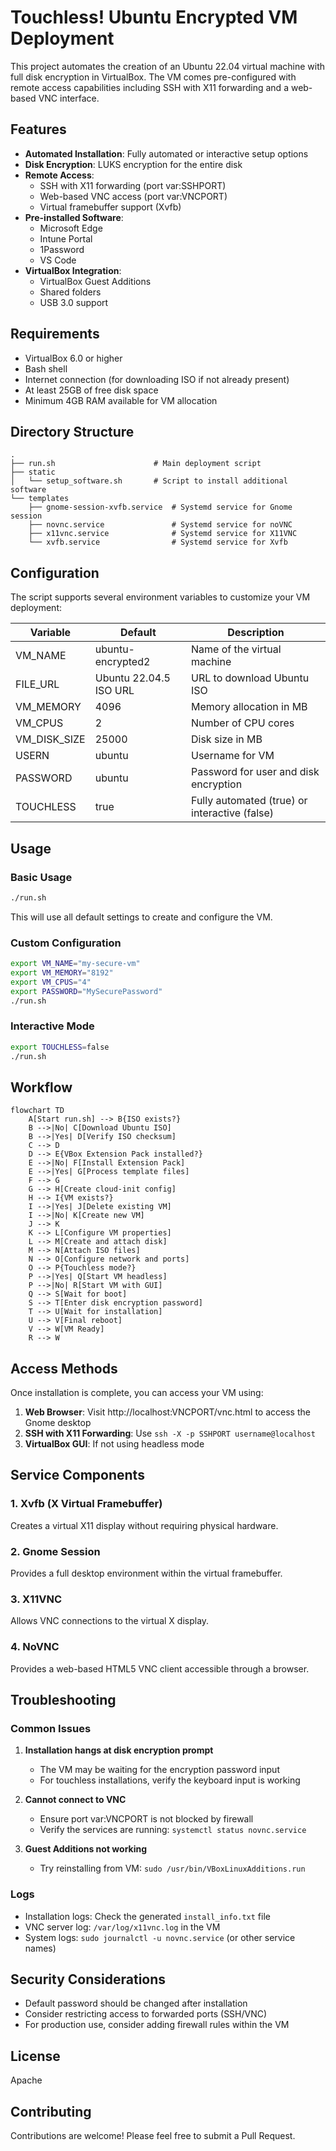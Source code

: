 # Touchless! Ubuntu Encrypted VM Deployment

This project automates the creation of an Ubuntu 22.04 virtual machine with full disk encryption in VirtualBox. The VM comes pre-configured with remote access capabilities including SSH with X11 forwarding and a web-based VNC interface.

## Features

- **Automated Installation**: Fully automated or interactive setup options
- **Disk Encryption**: LUKS encryption for the entire disk
- **Remote Access**:
  - SSH with X11 forwarding (port var:SSHPORT)
  - Web-based VNC access (port var:VNCPORT)
  - Virtual framebuffer support (Xvfb)
- **Pre-installed Software**:
  - Microsoft Edge
  - Intune Portal
  - 1Password
  - VS Code
- **VirtualBox Integration**:
  - VirtualBox Guest Additions
  - Shared folders
  - USB 3.0 support

## Requirements

- VirtualBox 6.0 or higher
- Bash shell
- Internet connection (for downloading ISO if not already present)
- At least 25GB of free disk space
- Minimum 4GB RAM available for VM allocation

## Directory Structure

```
.
├── run.sh                      # Main deployment script
├── static
│   └── setup_software.sh       # Script to install additional software
└── templates
    ├── gnome-session-xvfb.service  # Systemd service for Gnome session
    ├── novnc.service               # Systemd service for noVNC
    ├── x11vnc.service              # Systemd service for X11VNC
    └── xvfb.service                # Systemd service for Xvfb
```

## Configuration

The script supports several environment variables to customize your VM deployment:

| Variable       | Default               | Description                               |
|----------------|------------------------|-------------------------------------------|
| VM_NAME        | ubuntu-encrypted2      | Name of the virtual machine               |
| FILE_URL       | Ubuntu 22.04.5 ISO URL | URL to download Ubuntu ISO                |
| VM_MEMORY      | 4096                   | Memory allocation in MB                   |
| VM_CPUS        | 2                      | Number of CPU cores                       |
| VM_DISK_SIZE   | 25000                  | Disk size in MB                           |
| USERN          | ubuntu                 | Username for VM                           |
| PASSWORD       | ubuntu                 | Password for user and disk encryption     |
| TOUCHLESS      | true                   | Fully automated (true) or interactive (false) |

## Usage

### Basic Usage

```bash
./run.sh
```

This will use all default settings to create and configure the VM.

### Custom Configuration

```bash
export VM_NAME="my-secure-vm"
export VM_MEMORY="8192"
export VM_CPUS="4"
export PASSWORD="MySecurePassword"
./run.sh
```

### Interactive Mode

```bash
export TOUCHLESS=false
./run.sh
```

## Workflow

```mermaid
flowchart TD
    A[Start run.sh] --> B{ISO exists?}
    B -->|No| C[Download Ubuntu ISO]
    B -->|Yes| D[Verify ISO checksum]
    C --> D
    D --> E{VBox Extension Pack installed?}
    E -->|No| F[Install Extension Pack]
    E -->|Yes| G[Process template files]
    F --> G
    G --> H[Create cloud-init config]
    H --> I{VM exists?}
    I -->|Yes| J[Delete existing VM]
    I -->|No| K[Create new VM]
    J --> K
    K --> L[Configure VM properties]
    L --> M[Create and attach disk]
    M --> N[Attach ISO files]
    N --> O[Configure network and ports]
    O --> P{Touchless mode?}
    P -->|Yes| Q[Start VM headless]
    P -->|No| R[Start VM with GUI]
    Q --> S[Wait for boot]
    S --> T[Enter disk encryption password]
    T --> U[Wait for installation]
    U --> V[Final reboot]
    V --> W[VM Ready]
    R --> W
```

## Access Methods

Once installation is complete, you can access your VM using:

1. **Web Browser**: Visit http://localhost:VNCPORT/vnc.html to access the Gnome desktop
2. **SSH with X11 Forwarding**: Use `ssh -X -p SSHPORT username@localhost`
3. **VirtualBox GUI**: If not using headless mode

## Service Components

### 1. Xvfb (X Virtual Framebuffer)
Creates a virtual X11 display without requiring physical hardware.

### 2. Gnome Session
Provides a full desktop environment within the virtual framebuffer.

### 3. X11VNC
Allows VNC connections to the virtual X display.

### 4. NoVNC
Provides a web-based HTML5 VNC client accessible through a browser.

## Troubleshooting

### Common Issues

1. **Installation hangs at disk encryption prompt**
   - The VM may be waiting for the encryption password input
   - For touchless installations, verify the keyboard input is working

2. **Cannot connect to VNC**
   - Ensure port var:VNCPORT is not blocked by firewall
   - Verify the services are running: `systemctl status novnc.service`

3. **Guest Additions not working**
   - Try reinstalling from VM: `sudo /usr/bin/VBoxLinuxAdditions.run`

### Logs

- Installation logs: Check the generated `install_info.txt` file
- VNC server log: `/var/log/x11vnc.log` in the VM
- System logs: `sudo journalctl -u novnc.service` (or other service names)

## Security Considerations

- Default password should be changed after installation
- Consider restricting access to forwarded ports (SSH/VNC)
- For production use, consider adding firewall rules within the VM

## License

Apache

## Contributing

Contributions are welcome! Please feel free to submit a Pull Request.
